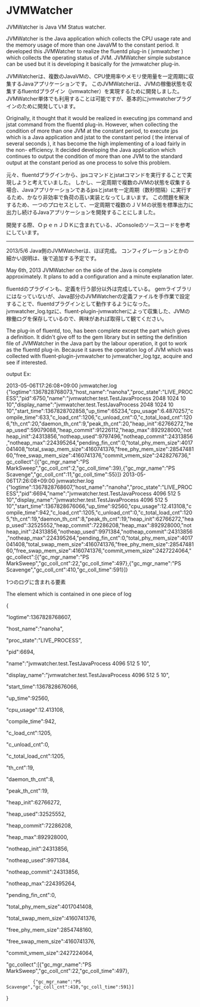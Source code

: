 JVMWatcher
==========

JVMWatcher is Java VM Status watcher.

JVMWatcher is the Java application which collects the CPU usage rate and the memory usage of more than one JavaVM to the constant period.
It developed this JVMWatcher to realize the fluentd plug-in ( jvmwatcher ) which collects the operating status of JVM.
JVMWatcher simple substance can be used but it is developing it basically for the jvmwatcher plug-in.

JVMWatcherは、複数のJavaVMの、CPU使用率やメモリ使用量を一定周期に収集するJavaアプリケーションです。
このJVMWatcherは、JVMの稼働状態を収集するfluentdプラグイン（jvmwatcher）を実現するために開発しました。
JVMWatcher単体でも利用することは可能ですが、基本的にjvmwatcherプラグインのために開発しています。

Originally, it thought that it would be realized in executing jps command and jstat command from the fluentd plug-in.
However, when collecting the condition of more than one JVM at the constant period, to execute jps which is a Java application and jstat to the constant period ( the interval of several seconds ), it has become the high implementing of a load fairly in the non- efficiency.
It decided developing the Java application which continues to output the condition of more than one JVM to the standard output at the constant period as one process to solve this problem.

元々、fluentdプラグインから、jpsコマンドとjstatコマンドを実行することで実現しようと考えていました。
しかし、一定周期で複数のJVMの状態を収集する場合、Javaアプリケーションであるjpsとjstatを一定周期（数秒間隔）に実行するため、かなり非効率で負荷の高い実装となってしまいます。
この問題を解決するため、一つのプロセスとして、一定周期で複数のＪＶＭの状態を標準出力に出力し続けるJavaアプリケーションを開発することにしました。

開発する際、ＯｐｅｎＪＤＫに含まれている、JConsoleのソースコードを参考にしています。


----------------------------------------------
2013/5/6
Java側のJVMWatcherは、ほぼ完成。
コンフィグレーションとかの細かい説明は、後で追加する予定です。

May 6th, 2013
JVMWatcher on the side of the Java is complete approximately.
It plans to add a configuration and a minute explanation later.

fluentdのプラグインも、定義を行う部分以外は完成している。
gemライブラリにはなっていないが、Java部分のJVMWatcherの定義ファイルを手作業で設定することで、fluentdプラグインとして動作するようになった。
jvmwatcher_log.tgzに、fluent-plugin-jvmwatcherによって収集した、JVMの稼働ログを保存しているので、興味があれば取得して観てください。

The plug-in of fluentd, too, has been complete except the part which gives a definition.
It didn't give off to the gem library but in setting the definition file of JVMWatcher in the Java part by the labour operation, it got to work as the fluentd plug-in.
Because it saves the operation log of JVM which was collected with fluent-plugin-jvmwatcher to jvmwatcher_log.tgz, acquire and see if interested.

output Ex:

2013-05-06T17:26:08+09:00       jvmwatcher.log  {"logtime":1367828768073,"host_name":"nanoha","proc_state":"LIVE_PROCESS","pid":6750,"name":"jvmwatcher.test.TestJavaProcess 2048 1024 10 10","display_name":"jvmwatcher.test.TestJavaProcess 2048 1024 10 10","start_time":1367828702858,"up_time":65234,"cpu_usage":6.4870257,"compile_time":633,"c_load_cnt":1206,"c_unload_cnt":0,"c_total_load_cnt":1206,"th_cnt":20,"daemon_th_cnt":9,"peak_th_cnt":20,"heap_init":62766272,"heap_used":59079088,"heap_commit":91226112,"heap_max":892928000,"notheap_init":24313856,"notheap_used":9797496,"notheap_commit":24313856,"notheap_max":224395264,"pending_fin_cnt":0,"total_phy_mem_size":4017041408,"total_swap_mem_size":4160741376,"free_phy_mem_size":2854748160,"free_swap_mem_size":4160741376,"commit_vmem_size":2428276736,"gc_collect":[{"gc_mgr_name":"PS MarkSweep","gc_coll_cnt":2,"gc_coll_time":39},{"gc_mgr_name":"PS Scavenge","gc_coll_cnt":11,"gc_coll_time":55}]}
2013-05-06T17:26:08+09:00       jvmwatcher.log  {"logtime":1367828768607,"host_name":"nanoha","proc_state":"LIVE_PROCESS","pid":6694,"name":"jvmwatcher.test.TestJavaProcess 4096 512 5 10","display_name":"jvmwatcher.test.TestJavaProcess 4096 512 5 10","start_time":1367828676066,"up_time":92560,"cpu_usage":12.413108,"compile_time":942,"c_load_cnt":1205,"c_unload_cnt":0,"c_total_load_cnt":1205,"th_cnt":19,"daemon_th_cnt":8,"peak_th_cnt":19,"heap_init":62766272,"heap_used":32525552,"heap_commit":72286208,"heap_max":892928000,"notheap_init":24313856,"notheap_used":9971384,"notheap_commit":24313856,"notheap_max":224395264,"pending_fin_cnt":0,"total_phy_mem_size":4017041408,"total_swap_mem_size":4160741376,"free_phy_mem_size":2854748160,"free_swap_mem_size":4160741376,"commit_vmem_size":2427224064,"gc_collect":[{"gc_mgr_name":"PS MarkSweep","gc_coll_cnt":22,"gc_coll_time":497},{"gc_mgr_name":"PS Scavenge","gc_coll_cnt":410,"gc_coll_time":591}]}


1つのログに含まれる要素

The element which is contained in one piece of log

{

"logtime":1367828768607,

"host_name":"nanoha",

"proc_state":"LIVE_PROCESS",

"pid":6694,

"name":"jvmwatcher.test.TestJavaProcess 4096 512 5 10",

"display_name":"jvmwatcher.test.TestJavaProcess 4096 512 5 10",

"start_time":1367828676066,

"up_time":92560,

"cpu_usage":12.413108,

"compile_time":942,

"c_load_cnt":1205,

"c_unload_cnt":0,

"c_total_load_cnt":1205,

"th_cnt":19,

"daemon_th_cnt":8,

"peak_th_cnt":19,

"heap_init":62766272,

"heap_used":32525552,

"heap_commit":72286208,

"heap_max":892928000,

"notheap_init":24313856,

"notheap_used":9971384,

"notheap_commit":24313856,

"notheap_max":224395264,

"pending_fin_cnt":0,

"total_phy_mem_size":4017041408,

"total_swap_mem_size":4160741376,

"free_phy_mem_size":2854748160,

"free_swap_mem_size":4160741376,

"commit_vmem_size":2427224064,

"gc_collect":[{"gc_mgr_name":"PS MarkSweep","gc_coll_cnt":22,"gc_coll_time":497},

              {"gc_mgr_name":"PS Scavenge","gc_coll_cnt":410,"gc_coll_time":591}]
              
}


